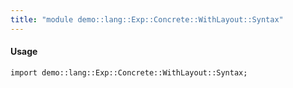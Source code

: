```yaml
---
title: "module demo::lang::Exp::Concrete::WithLayout::Syntax"
---
```


#### Usage

`import demo::lang::Exp::Concrete::WithLayout::Syntax;`


